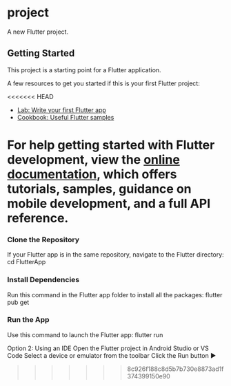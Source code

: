 # project

A new Flutter project.

## Getting Started

This project is a starting point for a Flutter application.

A few resources to get you started if this is your first Flutter project:

<<<<<<< HEAD
- [Lab: Write your first Flutter app](https://docs.flutter.dev/get-started/codelab)
- [Cookbook: Useful Flutter samples](https://docs.flutter.dev/cookbook)

For help getting started with Flutter development, view the
[online documentation](https://docs.flutter.dev/), which offers tutorials,
samples, guidance on mobile development, and a full API reference.
=======
### Clone the Repository
If your Flutter app is in the same repository, navigate to the Flutter directory:
cd FlutterApp  

### Install Dependencies
Run this command in the Flutter app folder to install all the packages:
flutter pub get

### Run the App
Use this command to launch the Flutter app:
flutter run

Option 2: Using an IDE
Open the Flutter project in Android Studio or VS Code
Select a device or emulator from the toolbar
Click the Run button ▶️

>>>>>>> 8c926f188c8d5b7b730e8873ad1f374399150e90
